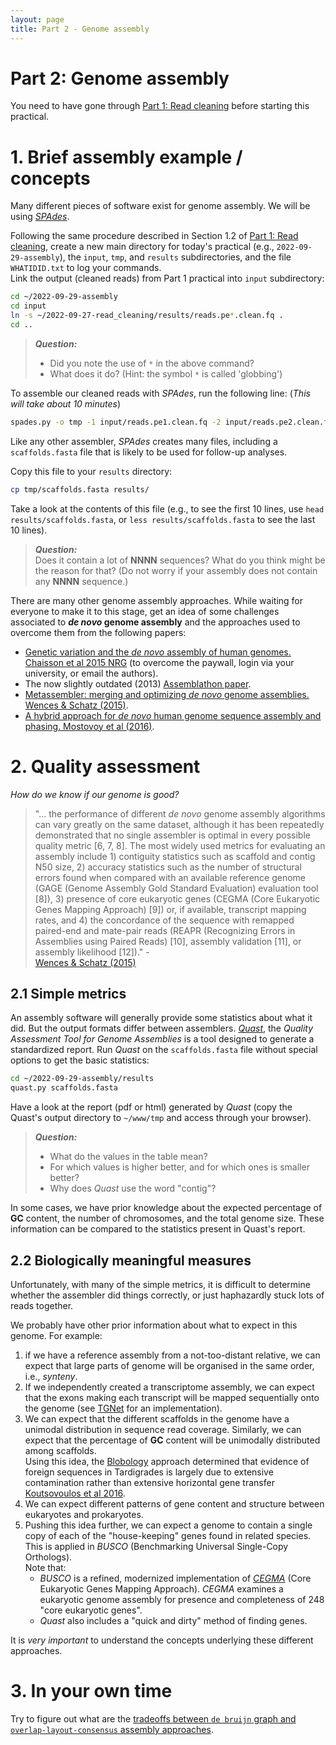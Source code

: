 ```yaml
---
layout: page
title: Part 2 - Genome assembly
---
```


<!-- Updated by Paolo Inglese, 2022 -->

# Part 2: Genome assembly

You need to have gone through [Part 1: Read cleaning](pt-1-read-cleaning.html)
before starting this practical.

# 1. Brief assembly example / concepts

Many different pieces of software exist for genome assembly. We will be using
[*SPAdes*](https://cab.spbu.ru/software/spades/).

Following the same procedure described in Section 1.2 of
[Part 1: Read cleaning](pt-1-read-cleaning.html), create a new main directory
for today's practical (e.g., `2022-09-29-assembly`), the `input`, `tmp`,
and `results` subdirectories, and the file `WHATIDID.txt` to log your
commands.  
Link the output (cleaned reads) from Part 1 practical into `input` subdirectory:

```bash
cd ~/2022-09-29-assembly
cd input
ln -s ~/2022-09-27-read_cleaning/results/reads.pe*.clean.fq .
cd ..
```

> **_Question:_**  
> * Did you note the use of `*` in the above command?
> * What does it do? (Hint: the symbol `*` is called 'globbing')

To assemble our cleaned reads with *SPAdes*, run the following line: 
(_This will take about 10 minutes_)

```bash
spades.py -o tmp -1 input/reads.pe1.clean.fq -2 input/reads.pe2.clean.fq
```

Like any other assembler, *SPAdes* creates many files, including a 
`scaffolds.fasta` file that is likely to be used for follow-up 
analyses.  
<!-- [.](../../data/reference_assembly/output/scaffolds.fasta.gz?raw=true).   -->
Copy this file to your `results` directory:

```bash
cp tmp/scaffolds.fasta results/
```

Take a look at the contents of this file (e.g., to see the first 10 lines, use 
`head results/scaffolds.fasta`, or `less results/scaffolds.fasta` to see the
last 10 lines).

> **_Question:_**  
> Does it contain a lot of **NNNN** sequences? What do you think might be the
> reason for that? (Do not worry if your assembly does not contain any **NNNN**
> sequence.)

There are many other genome assembly approaches. While waiting for everyone to
make it to this stage, get an idea of some challenges associated to **_de novo_
genome assembly** and the approaches used to overcome them from the following 
papers:

 * [Genetic variation and the *de novo* assembly of human genomes. Chaisson et al 2015 NRG](https://www.nature.com/articles/nrg3933)
   (to overcome the paywall, login via your university, or email the authors).
 * The now slightly outdated (2013) [Assemblathon paper](http://gigascience.biomedcentral.com/articles/10.1186/2047-217X-2-10).
 * [Metassembler: merging and optimizing *de novo* genome assemblies. Wences & Schatz (2015)](http://genomebiology.biomedcentral.com/articles/10.1186/s13059-015-0764-4).
 * [A hybrid approach for *de novo* human genome sequence assembly and phasing. Mostovoy et al (2016)](https://www.nature.com/articles/nmeth.3865).

# 2. Quality assessment

_How do we know if our genome is good?_

> "... the performance of different *de novo* genome assembly algorithms can 
> vary greatly on the same dataset, although it has been repeatedly demonstrated
> that no single assembler is optimal in every possible quality metric 
> [6, 7, 8]. The most widely used metrics for evaluating an assembly include 1)
> contiguity statistics such as scaffold and contig N50 size, 2) accuracy
> statistics such as the number of structural errors found when compared with an
> available reference genome (GAGE (Genome Assembly Gold Standard Evaluation)
> evaluation tool [8]), 3) presence of core eukaryotic genes (CEGMA (Core 
> Eukaryotic Genes Mapping Approach) [9]) or, if available, transcript mapping
> rates, and 4) the concordance of the sequence with remapped paired-end and
> mate-pair reads (REAPR (Recognizing Errors in Assemblies using Paired Reads) 
> [10], assembly validation [11], or assembly likelihood [12])." -  
> [Wences & Schatz (2015)](http://genomebiology.biomedcentral.com/articles/10.1186/s13059-015-0764-4)

## 2.1 Simple metrics

An assembly software will generally provide some statistics about what it did.
But the output formats differ between assemblers. [*Quast*](http://quast.sourceforge.net/quast),
the _Quality Assessment Tool for Genome Assemblies_ is a tool designed to
generate a standardized report. Run *Quast* on the `scaffolds.fasta`
file without special options to get the basic statistics:

```bash
cd ~/2022-09-29-assembly/results
quast.py scaffolds.fasta
```

Have a look at the report (pdf or html) generated by *Quast* (copy the Quast's
output directory to `~/www/tmp` and access through your browser).

> **_Question:_**  
> * What do the values in the table mean?
> * For which values is higher better, and for which ones is smaller better?
> * Why does *Quast* use the word "contig"?

In some cases, we have prior knowledge about the expected percentage of **GC** 
content, the number of chromosomes, and the total genome size. These information
can be compared to the statistics present in Quast's report.

## 2.2 Biologically meaningful measures

Unfortunately, with many of the simple metrics, it is difficult to determine
whether the assembler did things correctly, or just haphazardly stuck lots of
reads together.

We probably have other prior information about what to expect in this genome.
For example:

 1. if we have a reference assembly from a not-too-distant relative, we can
    expect that large parts of genome will be organised in the same order, i.e., 
    _synteny_.
 2. If we independently created a transcriptome assembly, we can expect that
    the exons making each transcript will be mapped sequentially onto the 
    genome (see [TGNet](http://github.com/ksanao/TGNet) for an implementation).
 4. We can expect that the different scaffolds in the genome have a unimodal
    distribution in sequence read coverage. Similarly, we can expect that the
    percentage of **GC** content will be unimodally distributed among scaffolds.  
    Using this idea, the [Blobology](https://github.com/sujaikumar/assemblage)
    approach determined that evidence of foreign sequences in Tardigrades is
    largely due to extensive contamination rather than extensive horizontal gene
    transfer [Koutsovoulos et al 2016](http://www.pnas.org/content/113/18/5053).
 5. We can expect different patterns of gene content and structure between
    eukaryotes and prokaryotes.
 6. Pushing this idea further, we can expect a genome to contain a single copy
    of each of the "house-keeping" genes found in related species. This is 
    applied in *BUSCO* (Benchmarking Universal Single-Copy Orthologs).  
    Note that:
    * *BUSCO* is a refined, modernized implementation of [*CEGMA*]("http://korflab.ucdavis.edu/Datasets/cegma/") 
      (Core Eukaryotic Genes Mapping Approach). *CEGMA* examines a eukaryotic
      genome assembly for presence and completeness of 248 "core eukaryotic genes".
    * *Quast* also includes a "quick and dirty" method of finding genes.

It is *very important* to understand the concepts underlying these different 
approaches.

# 3. In your own time

Try to figure out what are the [tradeoffs between `de bruijn` graph and 
`overlap-layout-consensus` assembly approaches](https://www.nature.com/articles/nrg3367).

